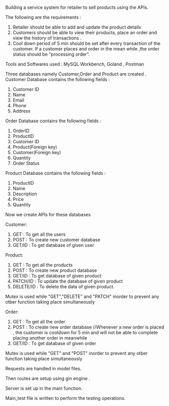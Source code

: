 Building a service system for retailer to sell products using the APIs. 

The following are the requirements :

1) Retailer should be able to add and update the product details
2) Customers should be able to view their products, place an order and view the history of transactions .
3) Cool down period of 5 min should be set after every transaction of the customer. If a customer places and order in the mean while ,the order status should be "processing order".

Tools and Softwares used : MySQL Workbench, Goland , Postman

Three databases namely Customer,Order and Product are created .
Customer Database contains the following fields :
1. Customer ID
2. Name
3. Email
4. Phone
5. Address

Order Database contains the following fields :
1. OrderID
2. ProductID
3. Customer ID
4. Product(Foreign key)
5. Customer(Foreign key)
6. Quantity 
7. Order Status

Product Database contains the following fields :
1. ProductID
2. Name
3. Description
4. Price
5. Quantity 

Now we create APIs for these databases

Customer:
1. GET : To get all the users
2. POST : To create new customer database
3. GET/ID : To get database of given user

Product:
1. GET : To get all the products
2. POST : To create new product database
3. GET/ID : To get database of given product
4. PATCH/ID : To update the database of given product
5. DELETE/ID : To delete the data of given product. 

Mutex is used while "GET","DELETE" and "PATCH" inorder to prevent any otber function taking place simultaneously

Order:
1. GET : To get all the order
2. POST : To create new order database
//Whenever a new order is placed , the customer is cooldown for 5 min and will not be able to complete placing another order in meanwhile
3. GET/ID : To get database of given order

Mutex is used while "GET" and "POST" inorder to prevent any otber function taking place simultaneously

Requests are handled in model files.

Then routes are setup using gin engine .

Server is set up in the main function.

Main_test file is written to perform the testing operations.

